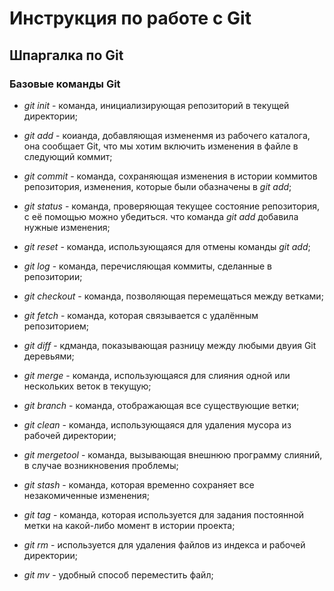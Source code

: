 # Инструкция по работе с Git

## Шпаргалка по Git

### Базовые команды Git

* *git init* - команда, инициализирующая репозиторий в текущей директории;
* *git add* - коианда, добавляющая измененмя из рабочего каталога, она сообщает Git, что мы хотим включить изменения в файле в следующий коммит;
* *git commit* - команда, сохраняющая изменения в истории коммитов репозитория, изменения, которые были обазначены в *git add*;
* *git status* - команда, проверяющая текущее состояние репозитория, с её помощью можно убедиться. что команда *git add* добавила нужные изменения;
* *git reset* - команда, использующаяся для отмены команды *git add*;
* *git log* - команда, перечисляющая коммиты, сделанные в репозитории;
* *git checkout* - команда, позволяющая перемещаться между ветками;
* *git fetch* - команда, которая связывается с удалённым репозиторием;

* *git diff* - кдманда, показывающая разницу между любыми двуия Git деревьями;
* *git merge* - команда, использующаяся для слияния одной или нескольких веток в текущую;

* *git branch* - команда, отображающая все существующие ветки;

* *git clean* - команда, использующаяся для удаления мусора из рабочей директории;

* *git mergetool* - команда, вызывающая внешнюю программу слияний, в случае возникновения проблемы;

* *git stash* - команда, которая временно сохраняет все незакомиченные изменения;

* *git tag* - команда, которая используется для задания постоянной метки на какой-либо момент в истории проекта;

* *git rm* - используется для удаления файлов из индекса и рабочей директории;
* *git mv* - удобный способ переместить файл;
